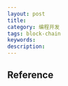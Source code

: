 ```yaml
---
layout: post
title: 
category: 编程开发
tags: block-chain
keywords: 
description: 
---
```


## Reference

